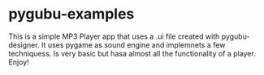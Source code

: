 # pygubu-examples

This is a simple MP3 Player app that uses a .ui file created with pygubu-designer. It uses pygame as sound engine and implemnets a few techniquess. Is very basic but hasa almost all the functionality of a player. Enjoy!

